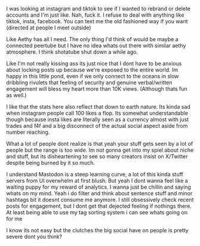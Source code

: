 ---
---
I was looking at instagram and tiktok to see if I wanted to rebrand or delete accounts and I'm just like. Nah, fuck it. I refuse to deal with anything like tiktok, insta, facebook. You can text me the old fashioned way if you want (directed at people I meet outside) 

Like Aethy has all I need. The only thing I'd think of would be maybe a connected peertube but I have no idea whats out there with similar aethy atmosphere. I think shotatube shut down a while ago.

Like I'm not really kissing ass its just nice that I dont have to be anxious about locking posts up because we're exposed to the entire world. Im happy in this little pond, even if we only connect to the oceans in slow dribbling rivulets that feeling of security and genuine verbal/written engagement will bless my heart more than 10K views. (Although thats fun as well.) 

I like that the stats here also reflect that down to earth nature. Its kinda sad when instagram people call 100 likes a flop. Its somewhat understandable though because insta likes are literally seen as a currency almost with just trades and f4f and a big disconnect of the actual social aspect aside from number reaching.

What a lot of people dont realize is that yeah your stuff gets seen by a lot of people but the range is too wide. Im not gonna get into my spiel about niche and stuff, but its disheartening to see so many creators insist on X/Twitter despite being burned by it so much.

I understand Mastodon is a steep learning curve, a lot of this kinda stuff servers from UI overwhelm at first blush. But yeah I dont wanna feel like a waiting puppy for my reward of analytics. I wanna just be chillin and saying whats on my mind. Yeah i do filter and think about sentence stuff and minor hashtags bit it doesnt consume me anymore. I still obsessively check recent posts for engagement, but I dont get that dejected feeling if nothings there. At least being able to use my tag sorting system i can see whats going on for me

I know its not easy but the clutches the big social have on people is pretty severe dont you think?